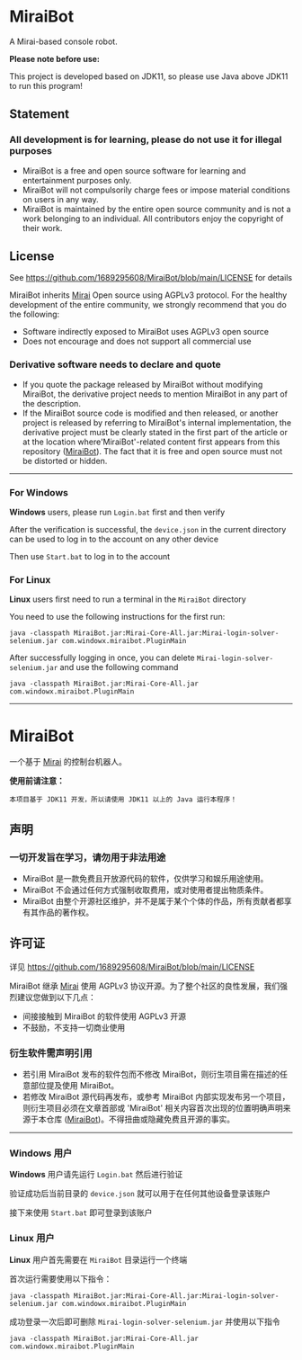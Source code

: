 # MiraiBot
A Mirai-based console robot.

**Please note before use:**

This project is developed based on JDK11, so please use Java above JDK11 to run this program!

## Statement

<h3>All development is for learning, please do not use it for illegal purposes</h3>

- MiraiBot is a free and open source software for learning and entertainment purposes only.
- MiraiBot will not compulsorily charge fees or impose material conditions on users in any way.
- MiraiBot is maintained by the entire open source community and is not a work belonging to an individual. All contributors enjoy the copyright of their work.

## License

See https://github.com/1689295608/MiraiBot/blob/main/LICENSE for details

MiraiBot inherits [Mirai](https://github.com/mamoe/mirai) Open source using AGPLv3 protocol. For the healthy development of the entire community, we strongly recommend that you do the following:

- Software indirectly exposed to MiraiBot uses AGPLv3 open source
- Does not encourage and does not support all commercial use

### Derivative software needs to declare and quote

- If you quote the package released by MiraiBot without modifying MiraiBot, the derivative project needs to mention MiraiBot in any part of the description.
- If the MiraiBot source code is modified and then released, or another project is released by referring to MiraiBot's internal implementation, the derivative project must be clearly stated in the first part of the article or at the location where'MiraiBot'-related content first appears from this repository ([MiraiBot](https://github.com/1689295608/MiraiBot)). The fact that it is free and open source must not be distorted or hidden.

---

### For Windows
**Windows** users, please run `Login.bat` first and then verify

After the verification is successful, the `device.json` in the current directory can be used to log in to the account on any other device

Then use `Start.bat` to log in to the account


### For Linux
**Linux** users first need to run a terminal in the `MiraiBot` directory

You need to use the following instructions for the first run:

	java -classpath MiraiBot.jar:Mirai-Core-All.jar:Mirai-login-solver-selenium.jar com.windowx.miraibot.PluginMain

After successfully logging in once, you can delete `Mirai-login-solver-selenium.jar` and use the following command

	java -classpath MiraiBot.jar:Mirai-Core-All.jar com.windowx.miraibot.PluginMain

---

# MiraiBot
一个基于 [Mirai](https://github.com/mamoe/mirai) 的控制台机器人。

**使用前请注意：**

	本项目基于 JDK11 开发，所以请使用 JDK11 以上的 Java 运行本程序！

## 声明

<h3>一切开发旨在学习，请勿用于非法用途</h3>

- MiraiBot 是一款免费且开放源代码的软件，仅供学习和娱乐用途使用。
- MiraiBot 不会通过任何方式强制收取费用，或对使用者提出物质条件。
- MiraiBot 由整个开源社区维护，并不是属于某个个体的作品，所有贡献者都享有其作品的著作权。

## 许可证

详见 https://github.com/1689295608/MiraiBot/blob/main/LICENSE

MiraiBot 继承 [Mirai](https://github.com/mamoe/mirai) 使用 AGPLv3 协议开源。为了整个社区的良性发展，我们强烈建议您做到以下几点：

- 间接接触到 MiraiBot 的软件使用 AGPLv3 开源
- 不鼓励，不支持一切商业使用

### 衍生软件需声明引用

- 若引用 MiraiBot 发布的软件包而不修改 MiraiBot，则衍生项目需在描述的任意部位提及使用 MiraiBot。
- 若修改 MiraiBot 源代码再发布，或参考 MiraiBot 内部实现发布另一个项目，则衍生项目必须在文章首部或 'MiraiBot' 相关内容首次出现的位置明确声明来源于本仓库 ([MiraiBot](https://github.com/1689295608/MiraiBot))。不得扭曲或隐藏免费且开源的事实。

---

### Windows 用户
**Windows** 用户请先运行 `Login.bat` 然后进行验证

验证成功后当前目录的 `device.json` 就可以用于在任何其他设备登录该账户

接下来使用 `Start.bat` 即可登录到该账户


### Linux 用户
**Linux** 用户首先需要在 `MiraiBot` 目录运行一个终端

首次运行需要使用以下指令：

	java -classpath MiraiBot.jar:Mirai-Core-All.jar:Mirai-login-solver-selenium.jar com.windowx.miraibot.PluginMain

成功登录一次后即可删除 `Mirai-login-solver-selenium.jar` 并使用以下指令

	java -classpath MiraiBot.jar:Mirai-Core-All.jar com.windowx.miraibot.PluginMain
